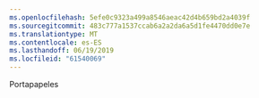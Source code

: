 ```yaml
---
ms.openlocfilehash: 5efe0c9323a499a8546aeac42d4b659bd2a4039f
ms.sourcegitcommit: 483c777a1537ccab6a2a2da6a5d1fe4470dd0e7e
ms.translationtype: MT
ms.contentlocale: es-ES
ms.lasthandoff: 06/19/2019
ms.locfileid: "61540069"
---
```

Portapapeles